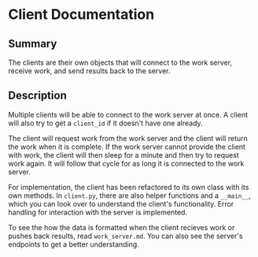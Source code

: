 # Client Documentation


## Summary
The clients are their own objects that will connect to the work server, receive work, and send results back to the server. 

## Description 
Multiple clients will be able to connect to the work server at once. A client will also try to get a `client_id` if it doesn't have one already. 

The client will request work from the work server and the client will return the work when it is complete. If the work server cannot provide the client with work, the client will then sleep for a minute and then try to request work again. It will follow that cycle for as long it is connected to the work server.

For implementation, the client has been refactored to its own class with its own methods. In `client.py`, there are also helper functions and a `__main__`, which you can look over to understand the client's functionality. Error handling for interaction with the server is implemented.  

To see the how the data is formatted when the client recieves work or pushes back results, read `work_server.md`. You can also see the server's endpoints to get a better understanding. 


